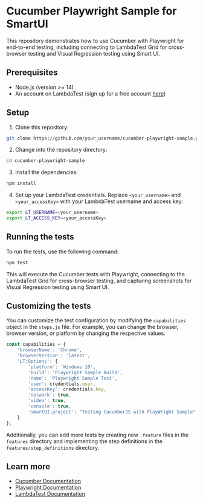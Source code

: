 # Cucumber Playwright Sample for SmartUI

This repository demonstrates how to use Cucumber with Playwright for end-to-end testing, including connecting to LambdaTest Grid for cross-browser testing and Visual Regression testing using Smart UI.

## Prerequisites

- Node.js (version >= 14)
- An account on LambdaTest (sign up for a free account [here](https://www.lambdatest.com/))

## Setup

1. Clone this repository:

```bash
git clone https://github.com/your_username/cucumber-playwright-sample.git
```

2. Change into the repository directory:

```bash
cd cucumber-playwright-sample
```

3. Install the dependencies:

```bash
npm install
```

4. Set up your LambdaTest credentials. Replace `<your_username>` and `<your_accessKey>` with your LambdaTest username and access key:

```bash
export LT_USERNAME=<your_username>
export LT_ACCESS_KEY=<your_accessKey>
```

## Running the tests

To run the tests, use the following command:

```bash
npm test
```

This will execute the Cucumber tests with Playwright, connecting to the LambdaTest Grid for cross-browser testing, and capturing screenshots for Visual Regression testing using Smart UI.

## Customizing the tests

You can customize the test configuration by modifying the `capabilities` object in the `steps.js` file. For example, you can change the browser, browser version, or platform by changing the respective values.

```javascript
const capabilities = {
    'browserName': 'Chrome',
    'browserVersion': 'latest',
    'LT:Options': {
        'platform': 'Windows 10',
        'build': 'Playwright Sample Build',
        'name': 'Playwright Sample Test',
        'user': credentials.user,
        'accessKey': credentials.key,
        'network': true,
        'video': true,
        'console': true,
        'smartUI.project': "Testing CucumberJS with PlayWright Sample"
    }
};
```

Additionally, you can add more tests by creating new `.feature` files in the `features` directory and implementing the step definitions in the `features/step_definitions` directory.

## Learn more

- [Cucumber Documentation](https://cucumber.io/docs)
- [Playwright Documentation](https://playwright.dev/)
- [LambdaTest Documentation](https://www.lambdatest.com/support/docs/)